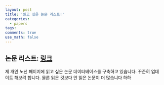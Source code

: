 ```yaml
---
layout: post
title: '읽고 싶은 논문 리스트!'
categories:
  - papers
tags:
comments: true
use_math: false
---
```


## **논문 리스트: [링크](https://han-5eu1.notion.site/d7c13438fa8c41218c2bfc8fd0bcebd6?v=165339f3e0e5475d81fd60e1112b4273)**

제 개인 노션 페이지에 읽고 싶은 논문 데이터베이스를 구축하고 있습니다. 꾸준히 업데이트 해보려 합니다. 물론 읽은 것보다 안 읽은 논문이 더 많습니다 하하
